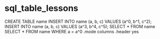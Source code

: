 # sql_table_lessons
CREATE TABLE name
INSERT INTO name (a, b, c) VALUES (a^0, b^1, c^2);
INSERT INTO name (a, b, c) VALUES (a^3, b^4, c^5);
SELECT * FROM name
SELECT * FROM name WHERE a = a^0
.mode columns
.header yes

